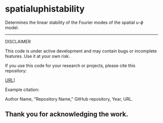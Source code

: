# spatialuphistability
Determines the linear stability of the Fourier modes of the spatial u-$\phi$ model. 

------------------------------------------------------------------------------
DISCLAIMER

This code is under active development and may contain bugs or incomplete features.
Use it at your own risk.

If you use this code for your research or projects, please cite this repository:

[URL](https://github.com/droyktton/spatialuphistability)]

Example citation:

Author Name, "Repository Name," GitHub repository, Year, URL.

Thank you for acknowledging the work.
------------------------------------------------------------------------------
